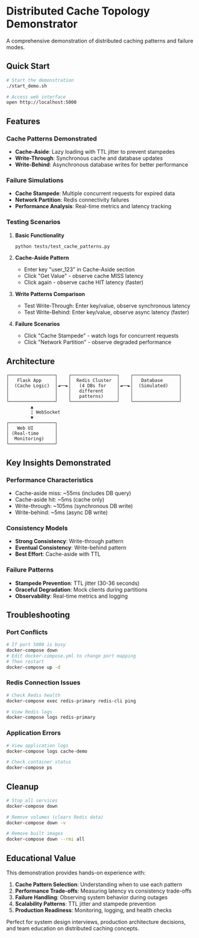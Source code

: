 # Distributed Cache Topology Demonstrator

A comprehensive demonstration of distributed caching patterns and failure modes.

## Quick Start

```bash
# Start the demonstration
./start_demo.sh

# Access web interface
open http://localhost:5000
```

## Features

### Cache Patterns Demonstrated
- **Cache-Aside**: Lazy loading with TTL jitter to prevent stampedes
- **Write-Through**: Synchronous cache and database updates
- **Write-Behind**: Asynchronous database writes for better performance

### Failure Simulations
- **Cache Stampede**: Multiple concurrent requests for expired data
- **Network Partition**: Redis connectivity failures
- **Performance Analysis**: Real-time metrics and latency tracking

### Testing Scenarios

1. **Basic Functionality**
   ```bash
   python tests/test_cache_patterns.py
   ```

2. **Cache-Aside Pattern**
   - Enter key "user_123" in Cache-Aside section
   - Click "Get Value" - observe cache MISS latency
   - Click again - observe cache HIT latency (faster)

3. **Write Patterns Comparison**
   - Test Write-Through: Enter key/value, observe synchronous latency
   - Test Write-Behind: Enter key/value, observe async latency (faster)

4. **Failure Scenarios**
   - Click "Cache Stampede" - watch logs for concurrent requests
   - Click "Network Partition" - observe degraded performance

## Architecture

```
┌─────────────────┐    ┌─────────────────┐    ┌─────────────────┐
│   Flask App     │    │  Redis Cluster  │    │   Database      │
│  (Cache Logic)  │◄──►│   (4 DBs for    │◄──►│  (Simulated)    │
│                 │    │   different     │    │                 │
│                 │    │   patterns)     │    │                 │
└─────────────────┘    └─────────────────┘    └─────────────────┘
         ▲
         │ WebSocket
         ▼
┌─────────────────┐
│   Web UI        │
│ (Real-time      │
│  Monitoring)    │
└─────────────────┘
```

## Key Insights Demonstrated

### Performance Characteristics
- Cache-aside miss: ~55ms (includes DB query)
- Cache-aside hit: ~5ms (cache only)
- Write-through: ~105ms (synchronous DB write)
- Write-behind: ~5ms (async DB write)

### Consistency Models
- **Strong Consistency**: Write-through pattern
- **Eventual Consistency**: Write-behind pattern
- **Best Effort**: Cache-aside with TTL

### Failure Patterns
- **Stampede Prevention**: TTL jitter (30-36 seconds)
- **Graceful Degradation**: Mock clients during partitions
- **Observability**: Real-time metrics and logging

## Troubleshooting

### Port Conflicts
```bash
# If port 5000 is busy
docker-compose down
# Edit docker-compose.yml to change port mapping
# Then restart
docker-compose up -d
```

### Redis Connection Issues
```bash
# Check Redis health
docker-compose exec redis-primary redis-cli ping

# View Redis logs
docker-compose logs redis-primary
```

### Application Errors
```bash
# View application logs
docker-compose logs cache-demo

# Check container status
docker-compose ps
```

## Cleanup

```bash
# Stop all services
docker-compose down

# Remove volumes (clears Redis data)
docker-compose down -v

# Remove built images
docker-compose down --rmi all
```

## Educational Value

This demonstration provides hands-on experience with:

1. **Cache Pattern Selection**: Understanding when to use each pattern
2. **Performance Trade-offs**: Measuring latency vs consistency trade-offs
3. **Failure Handling**: Observing system behavior during outages
4. **Scalability Patterns**: TTL jitter and stampede prevention
5. **Production Readiness**: Monitoring, logging, and health checks

Perfect for system design interviews, production architecture decisions, and team education on distributed caching concepts.
